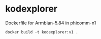 # kodexplorer

Dockerfile for Armbian-5.84 in phicomm-n1

```shell
docker build -t kodexplorer:v1 .
```

